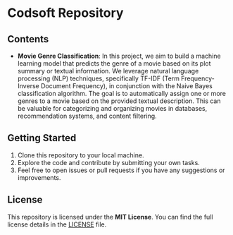 # Codsoft Repository

## Contents

- **Movie Genre Classification**: In this project, we aim to build a machine learning model that predicts the genre of a movie based on its plot summary or textual information. We leverage natural language processing (NLP) techniques, specifically TF-IDF (Term Frequency-Inverse Document Frequency), in conjunction with the Naive Bayes classification algorithm. The goal is to automatically assign one or more genres to a movie based on the provided textual description. This can be valuable for categorizing and organizing movies in databases, recommendation systems, and content filtering.

## Getting Started

1. Clone this repository to your local machine.
2. Explore the code and contribute by submitting your own tasks.
3. Feel free to open issues or pull requests if you have any suggestions or improvements.

## License

This repository is licensed under the **MIT License**. You can find the full license details in the [LICENSE](https://github.com/your-username/codsoft/blob/main/LICENSE) file.

